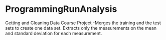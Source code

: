 # ProgrammingRunAnalysis
Getting and Cleaning Data Course Project -Merges the training and the test sets to create one data set. Extracts only the measurements on the mean and standard deviation for each measurement. 
